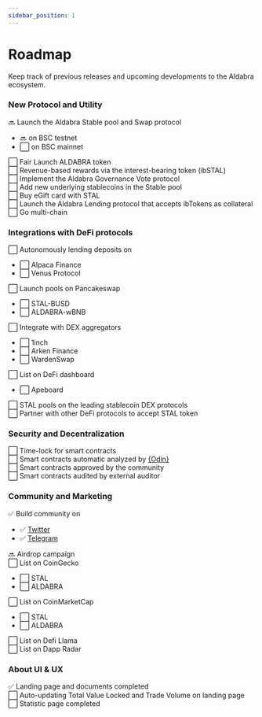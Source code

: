 ```yaml
---
sidebar_position: 1
---
```


# Roadmap

Keep track of previous releases and upcoming developments to the Aldabra ecosystem.

<div class='roadmap'>

### New Protocol and Utility
:soon: Launch the Aldabra Stable pool and Swap protocol  
- :soon: on BSC testnet  
- :white_large_square: on BSC mainnet  

:white_large_square: Fair Launch ALDABRA token  
:white_large_square: Revenue-based rewards via the interest-bearing token (ibSTAL)  
:white_large_square: Implement the Aldabra Governance Vote protocol  
:white_large_square: Add new underlying stablecoins in the Stable pool  
:white_large_square: Buy eGift card with STAL  
:white_large_square: Launch the Aldabra Lending protocol that accepts ibTokens as collateral  
:white_large_square: Go multi-chain  

### Integrations with DeFi protocols
:white_large_square: Autonomously lending deposits on  
- :white_large_square: Alpaca Finance  
- :white_large_square: Venus Protocol  

:white_large_square: Launch pools on Pancakeswap  
- :white_large_square: STAL-BUSD  
- :white_large_square: ALDABRA-wBNB  

:white_large_square: Integrate with DEX aggregators  
- :white_large_square: 1inch  
- :white_large_square: Arken Finance  
- :white_large_square: WardenSwap  

:white_large_square: List on DeFi dashboard  
- :white_large_square: Apeboard  

:white_large_square: STAL pools on the leading stablecoin DEX protocols  
:white_large_square: Partner with other DeFi protocols to accept STAL token  

### Security and Decentralization
:white_large_square: Time-lock for smart contracts  
:white_large_square: Smart contracts automatic analyzed by [{Odin}](https://odin.sooho.io/)  
:white_large_square: Smart contracts approved by the community  
:white_large_square: Smart contracts audited by external auditor  

### Community and Marketing
:white_check_mark: Build community on  
- :white_check_mark: [Twitter](https://twitter.com/AldabraFinance)  
- :white_check_mark: [Telegram](https://t.me/aldabrafinance_community)  

:soon: Airdrop campaign  
:white_large_square: List on CoinGecko  
- :white_large_square: STAL  
- :white_large_square: ALDABRA  

:white_large_square: List on CoinMarketCap  
- :white_large_square: STAL  
- :white_large_square: ALDABRA  

:white_large_square: List on Defi Llama  
:white_large_square: List on Dapp Radar  

### About UI & UX
:white_check_mark: Landing page and documents completed  
:white_large_square: Auto-updating Total Value Locked and Trade Volume on landing page  
:white_large_square: Statistic page completed  

</div>